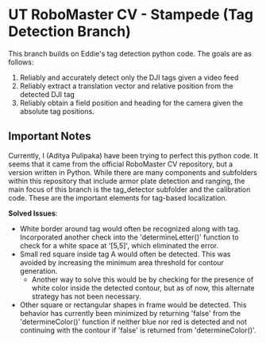 # UT RoboMaster CV - Stampede (Tag Detection Branch)

This branch builds on Eddie's tag detection python code. The goals are as follows:
1. Reliably and accurately detect only the DJI tags given a video feed
2. Reliably extract a translation vector and relative position from the detected DJI tag
3. Reliably obtain a field position and heading for the camera given the absolute tag positions.

## Important Notes

Currently, I (Aditya Pulipaka) have been trying to perfect this python code. It seems that it came from the official RoboMaster CV repository, but a version written in Python. While there are many components and subfolders within this repository that include armor plate detection and ranging, the main focus of this branch is the tag_detector subfolder and the calibration code. These are the important elements for tag-based localization.

**Solved Issues**:
- White border around tag would often be recognized along with tag. Incorporated another check into the 'determineLetter()' function to check for a white space at '[5,5]', which eliminated the error.
- Small red square inside tag A would often be detected. This was avoided by increasing the minimum area threshold for contour generation.
    - Another way to solve this would be by checking for the presence of white color inside the detected contour, but as of now, this alternate strategy has not been necessary.
- Other square or rectangular shapes in frame would be detected. This behavior has currently been minimized by returning 'false' from the 'determineColor()' function if neither blue nor red is detected and not continuing with the contour if 'false' is returned from 'determineColor()'.

